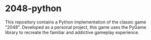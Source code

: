 # 2048-python
This repository contains a Python implementation of the classic game "2048". Developed as a personal project, this game uses the PyGame library to recreate the familiar and addictive gameplay experience.
